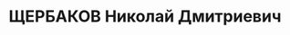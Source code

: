 ---
title: ЩЕРБАКОВ Николай Дмитриевич
description: "народився 1898, м. Одеса, \n  прож. м. Вінниця, українець, із ремісників,\
  \ освіта середня, директор управління комунальних готелів, одруж., 2 дітей. \n \
  \ Арешт. 23.08.1937 р. Звинувач. за ст. 54-8, 11 КК УРСР. \n  За вироком Верховного\
  \ суду СРСР від 25.10.1937 р. до ВМП \n  розстріляний 26.10.1937 р. \n  Реабіл.\
  \ 16.07.1957 р."
---